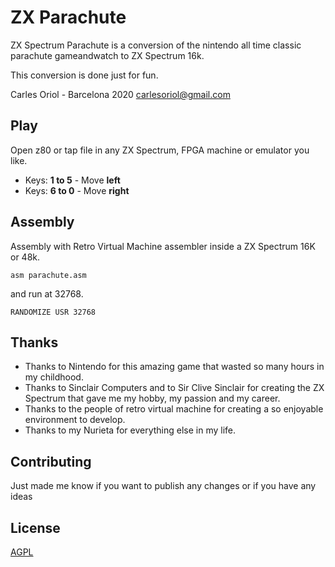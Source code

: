 # ZX Parachute

ZX Spectrum Parachute is a conversion of the nintendo all time classic parachute gameandwatch to ZX Spectrum 16k.

This conversion is done just for fun.


Carles Oriol - Barcelona 2020
carlesoriol@gmail.com

## Play

Open z80 or tap file in any ZX Spectrum, FPGA machine or emulator you like.

* Keys: **1 to 5** - Move **left** 
* Keys: **6 to 0** - Move **right**


## Assembly

Assembly with Retro Virtual Machine assembler inside a ZX Spectrum 16K or 48k.

```
asm parachute.asm
```

and run at 32768.

```
RANDOMIZE USR 32768
```

## Thanks

* Thanks to Nintendo for this amazing game that wasted so many hours in my childhood.
* Thanks to Sinclair Computers and to Sir Clive Sinclair for creating the ZX Spectrum that gave me my hobby, my passion and my career.
* Thanks to the people of retro virtual machine for creating a so enjoyable environment to develop.
* Thanks to my Nurieta for everything else in my life.

## Contributing
Just made me know if you want to publish any changes or if you have any ideas

## License
[AGPL](https://choosealicense.com/licenses/agpl/)
